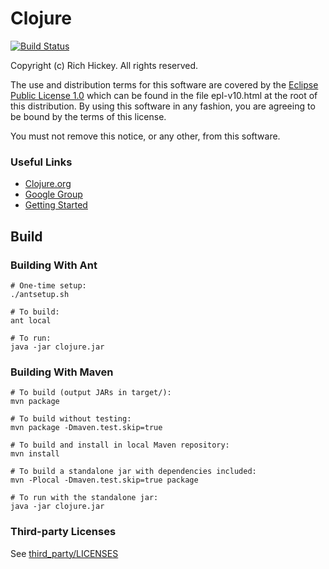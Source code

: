 Clojure
=======

[![Build Status](https://travis-ci.org/nfisher/clojure.svg?branch=master)](https://travis-ci.org/nfisher/clojure)

Copyright (c) Rich Hickey. All rights reserved.

The use and distribution terms for this software are covered by the
[Eclipse Public License 1.0](http://opensource.org/licenses/eclipse-1.0.php)
which can be found in the file epl-v10.html at the root of this distribution.
By using this software in any fashion, you are agreeing to be bound by
the terms of this license.

You must not remove this notice, or any other, from this software.

### Useful Links

- [Clojure.org](https://clojure.org)
- [Google Group](http://groups.google.com/group/clojure)
- [Getting Started](https://clojure.org/guides/getting_started)

## Build

### Building With Ant

```
# One-time setup:
./antsetup.sh

# To build:
ant local

# To run:            
java -jar clojure.jar
```

### Building With Maven

```
# To build (output JARs in target/):
mvn package

# To build without testing:
mvn package -Dmaven.test.skip=true

# To build and install in local Maven repository:
mvn install

# To build a standalone jar with dependencies included:
mvn -Plocal -Dmaven.test.skip=true package

# To run with the standalone jar:
java -jar clojure.jar
```

### Third-party Licenses

See [third_party/LICENSES](third_party/LICENSES)